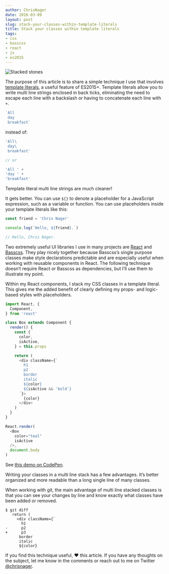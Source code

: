 ```yaml
---
author: ChrisNager
date: 2016-03-09
layout: post
slug: stack-your-classes-within-template-literals
title: Stack your classes within template literals
tags:
- css
- basscss
- react
- js
- es2015
---
```


![Stacked stones](https://cdn-images-1.medium.com/max/1600/1*O8G8fBQQ-pkW9dNcKlE6lA.jpeg)

The purpose of this article is to share a simple technique I use that involves [template literals](https://developer.mozilla.org/en-US/docs/Web/JavaScript/Reference/Template_literals), a useful feature of ES2015+. Template literals allow you to write multi line strings enclosed in back ticks, eliminating the need to escape each line with a backslash or having to concatenate each line with `+`.

```js
`All
 day
 breakfast`
```

instead of:

```js
'All\
 day\
 breakfast'

// or

'All ' +
'day ' +
'breakfast'
```

Template literal multi line strings are much cleaner!

It gets better. You can use `${}` to denote a placeholder for a JavaScript expression, such as a variable or function. You can use placeholders inside your template literals like this:

```js
const friend = 'Chris Nager'

console.log(`Hello, ${friend}.`)

// Hello, Chris Nager.
```

Two extremely useful UI libraries I use in many projects are [React](https://facebook.github.io/react) and [Basscss](http://www.basscss.com). They play nicely together because Basscss’s single purpose classes make style declarations predictable and are especially useful when working with reusable components in React. The following technique doesn’t require React or Basscss as dependencies, but I’ll use them to illustrate my point.

Within my React components, I stack my CSS classes in a template literal. This gives me the added benefit of clearly defining my props- and logic-based styles with placeholders.

```js
import React, {
  Component,
} from 'react'

class Box extends Component {
  render() {
    const {
      color,
      isActive,
    } = this.props

    return (
      <div className={`
        h1
        p2
        border
        italic
        ${color}
        ${isActive && 'bold'}
      `}>
        {color}
      </div>
    )
  }
}

React.render(
  <Box
    color="teal"
    isActive
  />,
  document.body
)
```

See [this demo on CodePen](http://codepen.io/chrisnager/pen/vGNNXa/?editors=0010).

Writing your classes in a multi line stack has a few advantages. It’s better organized and more readable than a long single line of many classes.

When working with git, the main advantage of multi line stacked classes is that you can see your changes by line and know exactly what classes have been added or removed.

```shell
$ git diff
   return (
     <div className={`
       h1
-      p2
+      p3
      border
      italic
      ${color}
```

If you find this technique useful, ❤ this article. If you have any thoughts on the subject, let me know in the comments or reach out to me on Twitter [@chrisnager](http://twitter.com/chrisnager).

